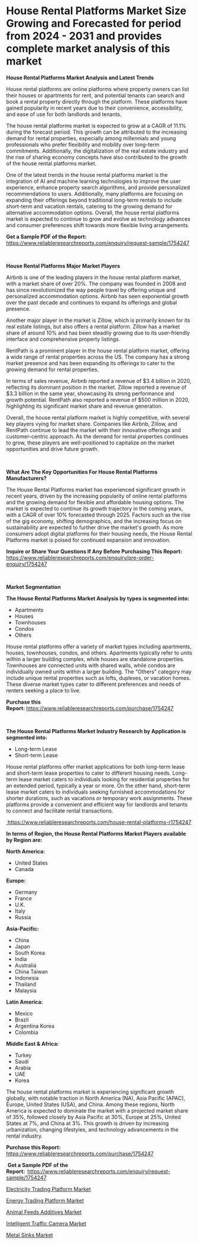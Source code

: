 <p><h1>House Rental Platforms Market Size Growing and Forecasted for period from 2024 - 2031 and provides complete market analysis of this market</h1></p><p><strong>House Rental Platforms Market Analysis and Latest Trends</strong></p>
<p><p>House rental platforms are online platforms where property owners can list their houses or apartments for rent, and potential tenants can search and book a rental property directly through the platform. These platforms have gained popularity in recent years due to their convenience, accessibility, and ease of use for both landlords and tenants.</p><p>The house rental platforms market is expected to grow at a CAGR of 11.1% during the forecast period. This growth can be attributed to the increasing demand for rental properties, especially among millennials and young professionals who prefer flexibility and mobility over long-term commitments. Additionally, the digitalization of the real estate industry and the rise of sharing economy concepts have also contributed to the growth of the house rental platforms market.</p><p>One of the latest trends in the house rental platforms market is the integration of AI and machine learning technologies to improve the user experience, enhance property search algorithms, and provide personalized recommendations to users. Additionally, many platforms are focusing on expanding their offerings beyond traditional long-term rentals to include short-term and vacation rentals, catering to the growing demand for alternative accommodation options. Overall, the house rental platforms market is expected to continue to grow and evolve as technology advances and consumer preferences shift towards more flexible living arrangements.</p></p>
<p><strong>Get a Sample PDF of the Report:&nbsp;</strong> <a href="https://www.reliableresearchreports.com/enquiry/request-sample/1754247">https://www.reliableresearchreports.com/enquiry/request-sample/1754247</a></p>
<p>&nbsp;</p>
<p><strong>House Rental Platforms Major Market Players</strong></p>
<p><p>Airbnb is one of the leading players in the house rental platform market, with a market share of over 20%. The company was founded in 2008 and has since revolutionized the way people travel by offering unique and personalized accommodation options. Airbnb has seen exponential growth over the past decade and continues to expand its offerings and global presence.</p><p>Another major player in the market is Zillow, which is primarily known for its real estate listings, but also offers a rental platform. Zillow has a market share of around 10% and has been steadily growing due to its user-friendly interface and comprehensive property listings.</p><p>RentPath is a prominent player in the house rental platform market, offering a wide range of rental properties across the US. The company has a strong market presence and has been expanding its offerings to cater to the growing demand for rental properties.</p><p>In terms of sales revenue, Airbnb reported a revenue of $3.4 billion in 2020, reflecting its dominant position in the market. Zillow reported a revenue of $3.3 billion in the same year, showcasing its strong performance and growth potential. RentPath also reported a revenue of $500 million in 2020, highlighting its significant market share and revenue generation.</p><p>Overall, the house rental platform market is highly competitive, with several key players vying for market share. Companies like Airbnb, Zillow, and RentPath continue to lead the market with their innovative offerings and customer-centric approach. As the demand for rental properties continues to grow, these players are well-positioned to capitalize on the market opportunities and drive future growth.</p></p>
<p>&nbsp;</p>
<p><strong>What Are The Key Opportunities For House Rental Platforms Manufacturers?</strong></p>
<p><p>The House Rental Platforms market has experienced significant growth in recent years, driven by the increasing popularity of online rental platforms and the growing demand for flexible and affordable housing options. The market is expected to continue its growth trajectory in the coming years, with a CAGR of over 10% forecasted through 2025. Factors such as the rise of the gig economy, shifting demographics, and the increasing focus on sustainability are expected to further drive the market's growth. As more consumers adopt digital platforms for their housing needs, the House Rental Platforms market is poised for continued expansion and innovation.</p></p>
<p><strong>Inquire or Share Your Questions If Any Before Purchasing This Report:</strong> <a href="https://www.reliableresearchreports.com/enquiry/pre-order-enquiry/1754247">https://www.reliableresearchreports.com/enquiry/pre-order-enquiry/1754247</a></p>
<p>&nbsp;</p>
<p><strong>Market Segmentation</strong></p>
<p><strong>The House Rental Platforms Market Analysis by types is segmented into:</strong></p>
<p><ul><li>Apartments</li><li>Houses</li><li>Townhouses</li><li>Condos</li><li>Others</li></ul></p>
<p><p>House rental platforms offer a variety of market types including apartments, houses, townhouses, condos, and others. Apartments typically refer to units within a larger building complex, while houses are standalone properties. Townhouses are connected units with shared walls, while condos are individually owned units within a larger building. The "Others" category may include unique rental properties such as lofts, duplexes, or vacation homes. These diverse market types cater to different preferences and needs of renters seeking a place to live.</p></p>
<p><strong>Purchase this Report:&nbsp;</strong><a href="https://www.reliableresearchreports.com/purchase/1754247">https://www.reliableresearchreports.com/purchase/1754247</a></p>
<p>&nbsp;</p>
<p><strong>The House Rental Platforms Market Industry Research by Application is segmented into:</strong></p>
<p><ul><li>Long-term Lease</li><li>Short-term Lease</li></ul></p>
<p><p>House rental platforms offer market applications for both long-term lease and short-term lease properties to cater to different housing needs. Long-term lease market caters to individuals looking for residential properties for an extended period, typically a year or more. On the other hand, short-term lease market caters to individuals seeking furnished accommodations for shorter durations, such as vacations or temporary work assignments. These platforms provide a convenient and efficient way for landlords and tenants to connect and facilitate rental transactions.</p></p>
<p><a href="https://www.reliableresearchreports.com/house-rental-platforms-r1754247">&nbsp;https://www.reliableresearchreports.com/house-rental-platforms-r1754247</a></p>
<p><strong>In terms of Region, the House Rental Platforms Market Players available by Region are:</strong></p>
<p>
    <p> <strong> North America: </strong>
        <ul>
            <li>United States</li>
            <li>Canada</li>
        </ul>
        </p> 
    <p> <strong> Europe: </strong>
        <ul>
            <li>Germany</li>
            <li>France</li>
            <li>U.K.</li>
            <li>Italy</li>
            <li>Russia</li>
        </ul>
        </p> 
    <p> <strong> Asia-Pacific: </strong>
        <ul>
            <li>China</li>
            <li>Japan</li>
            <li>South Korea</li>
            <li>India</li>
            <li>Australia</li>
            <li>China Taiwan</li>
            <li>Indonesia</li>
            <li>Thailand</li>
            <li>Malaysia</li>
        </ul>
        </p> 
    <p> <strong> Latin America: </strong>
        <ul>
            <li>Mexico</li>
            <li>Brazil</li>
            <li>Argentina Korea</li>
            <li>Colombia</li>
        </ul>
        </p> 
    <p> <strong> Middle East & Africa: </strong>
        <ul>
            <li>Turkey</li>
            <li>Saudi</li>
            <li>Arabia</li>
            <li>UAE</li>
            <li>Korea</li>
        </ul>
    </p>
    </p>
<p><p>The house rental platforms market is experiencing significant growth globally, with notable traction in North America (NA), Asia Pacific (APAC), Europe, United States (USA), and China. Among these regions, North America is expected to dominate the market with a projected market share of 35%, followed closely by Asia Pacific at 30%, Europe at 25%, United States at 7%, and China at 3%. This growth is driven by increasing urbanization, changing lifestyles, and technology advancements in the rental industry.</p></p>
<p><strong>Purchase this Report: </strong><a href="https://www.reliableresearchreports.com/purchase/1754247">https://www.reliableresearchreports.com/purchase/1754247</a></p>
<p>&nbsp;<strong>Get a Sample PDF of the Report:&nbsp;&nbsp;</strong><a href="https://www.reliableresearchreports.com/enquiry/request-sample/1754247">https://www.reliableresearchreports.com/enquiry/request-sample/1754247</a></p>
<p><strong></strong></p>
<p><p><a href="https://github.com/gamblestampleyjenny50m5sl6/Market-Research-Report-List-2/blob/main/electricity-trading-platform-market.md">Electricity Trading Platform Market</a></p><p><a href="https://github.com/nicholepatriciadoylenwnrjr0/Market-Research-Report-List-2/blob/main/energy-trading-platform-market.md">Energy Trading Platform Market</a></p><p><a href="https://www.linkedin.com/pulse/animal-feeds-additives-market-size-growth-outlook-from-2024-2031-2rkqe">Animal Feeds Additives Market</a></p><p><a href="https://www.linkedin.com/pulse/intelligent-traffic-camera-market-size-share-amp-trends-iixkc">Intelligent Traffic Camera Market</a></p><p><a href="https://issuu.com/reportprime-2/docs/metal-sinks-market-size-2030.pptx">Metal Sinks Market</a></p></p>